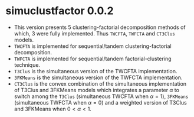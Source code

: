 # simuclustfactor 0.0.2

* This version presents 5 clustering-factorial decomposition methods of which, 3 were fully implemented. Thus `TWCFTA`, `TWFCTA` and `CT3Clus` models.
* `TWCFTA` is implemented for sequential/tandem clustering-factorial decomposition.
* `TWFCTA` is implemented for sequential/tandem factorial-clustering technique.
* `T3Clus` is the simultaneous version of the TWCFTA implementation.
* `3FKMeans` is the simultaneous version of the TWFCTA implementation.
* `CT3Clus` is the convex combination of the simultaneous implementation of T3Clus and 3FKMeans models which integrates a parameter $\alpha$ to switch among the `T3Clus` (simultaneous TWCFTA when $\alpha=1$), `3FKMeans` (simultaneous TWFCTA when $\alpha=0$) and a weighted version of T3Clus and 3FKMeans when $0<\alpha<1$.
